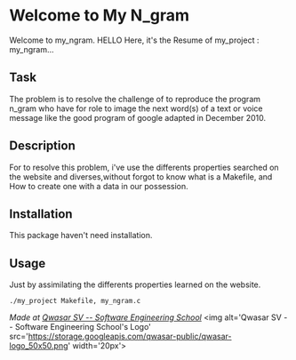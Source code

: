 # Welcome to My N_gram
Welcome to my_ngram.
HELLO Here, it's the Resume of my_project : my_ngram...

## Task
The problem is to resolve the challenge of to reproduce the program n_gram who have for role to image the next word(s) of a text or voice message like the good program of google adapted in December 2010.

## Description
For to resolve this problem, i've use the differents properties searched on the website and diverses,without forgot to know what is a Makefile, and How to create one with a data in our possession.

## Installation
This package haven't need installation.

## Usage
Just by assimilating the differents properties learned on the website.
```
./my_project Makefile, my_ngram.c
```

<span><i>Made at <a href='https://qwasar.io'>Qwasar SV -- Software Engineering School</a></i></span>
<span><img alt='Qwasar SV -- Software Engineering School's Logo' src='https://storage.googleapis.com/qwasar-public/qwasar-logo_50x50.png' width='20px'></span>